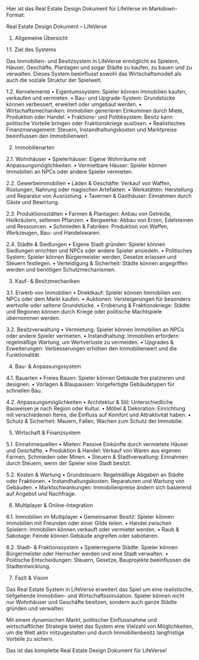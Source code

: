 Hier ist das Real Estate Design Dokument für LifeVerse im Markdown-Format:

Real Estate Design Dokument – LifeVerse

1. Allgemeine Übersicht

1.1. Ziel des Systems

Das Immobilien- und Besitzsystem in LifeVerse ermöglicht es Spielern, Häuser, Geschäfte, Plantagen und sogar Städte zu kaufen, zu bauen und zu verwalten. Dieses System beeinflusst sowohl das Wirtschaftsmodell als auch die soziale Struktur der Spielwelt.

1.2. Kernelemente
	•	Eigentumssystem: Spieler können Immobilien kaufen, verkaufen und vermieten.
	•	Bau- und Upgrade-System: Grundstücke können verbessert, erweitert oder umgebaut werden.
	•	Wirtschaftsmechaniken: Immobilien generieren Einkommen durch Miete, Produktion oder Handel.
	•	Fraktions- und Politiksystem: Besitz kann politische Vorteile bringen oder Fraktionskriege auslösen.
	•	Realistisches Finanzmanagement: Steuern, Instandhaltungskosten und Marktpreise beeinflussen den Immobilienwert.

2. Immobilienarten

2.1. Wohnhäuser
	•	Spielerhäuser: Eigene Wohnräume mit Anpassungsmöglichkeiten.
	•	Vermietbare Häuser: Spieler können Immobilien an NPCs oder andere Spieler vermieten.

2.2. Gewerbeimmobilien
	•	Läden & Geschäfte: Verkauf von Waffen, Rüstungen, Nahrung oder magischen Artefakten.
	•	Werkstätten: Herstellung und Reparatur von Ausrüstung.
	•	Tavernen & Gasthäuser: Einnahmen durch Gäste und Bewirtung.

2.3. Produktionsstätten
	•	Farmen & Plantagen: Anbau von Getreide, Heilkräutern, seltenen Pflanzen.
	•	Bergwerke: Abbau von Erzen, Edelsteinen und Ressourcen.
	•	Schmieden & Fabriken: Produktion von Waffen, Werkzeugen, Bau- und Handelswaren.

2.4. Städte & Siedlungen
	•	Eigene Stadt gründen: Spieler können Siedlungen errichten und NPCs oder andere Spieler ansiedeln.
	•	Politisches System: Spieler können Bürgermeister werden, Gesetze erlassen und Steuern festlegen.
	•	Verteidigung & Sicherheit: Städte können angegriffen werden und benötigen Schutzmechanismen.

3. Kauf- & Besitzmechaniken

3.1. Erwerb von Immobilien
	•	Direktkauf: Spieler können Immobilien von NPCs oder dem Markt kaufen.
	•	Auktionen: Versteigerungen für besonders wertvolle oder seltene Grundstücke.
	•	Eroberung & Fraktionskriege: Städte und Regionen können durch Kriege oder politische Machtspiele übernommen werden.

3.2. Besitzverwaltung
	•	Vermietung: Spieler können Immobilien an NPCs oder andere Spieler vermieten.
	•	Instandhaltung: Immobilien erfordern regelmäßige Wartung, um Wertverluste zu vermeiden.
	•	Upgrades & Erweiterungen: Verbesserungen erhöhen den Immobilienwert und die Funktionalität.

4. Bau- & Anpassungssystem

4.1. Bauarten
	•	Freies Bauen: Spieler können Gebäude frei platzieren und designen.
	•	Vorlagen & Blaupausen: Vorgefertigte Gebäudetypen für schnellen Bau.

4.2. Anpassungsmöglichkeiten
	•	Architektur & Stil: Unterschiedliche Bauweisen je nach Region oder Kultur.
	•	Möbel & Dekoration: Einrichtung mit verschiedenen Items, die Einfluss auf Komfort und Attraktivität haben.
	•	Schutz & Sicherheit: Mauern, Fallen, Wachen zum Schutz der Immobilie.

5. Wirtschaft & Finanzsystem

5.1. Einnahmequellen
	•	Mieten: Passive Einkünfte durch vermietete Häuser und Geschäfte.
	•	Produktion & Handel: Verkauf von Waren aus eigenen Farmen, Schmieden oder Minen.
	•	Steuern & Stadtverwaltung: Einnahmen durch Steuern, wenn der Spieler eine Stadt besitzt.

5.2. Kosten & Wartung
	•	Grundsteuern: Regelmäßige Abgaben an Städte oder Fraktionen.
	•	Instandhaltungskosten: Reparaturen und Wartung von Gebäuden.
	•	Marktschwankungen: Immobilienpreise ändern sich basierend auf Angebot und Nachfrage.

6. Multiplayer & Online-Integration

6.1. Immobilien im Multiplayer
	•	Gemeinsamer Besitz: Spieler können Immobilien mit Freunden oder einer Gilde teilen.
	•	Handel zwischen Spielern: Immobilien können verkauft oder vermietet werden.
	•	Raub & Sabotage: Feinde können Gebäude angreifen oder sabotieren.

6.2. Stadt- & Fraktionssystem
	•	Spielerregierte Städte: Spieler können Bürgermeister oder Herrscher werden und eine Stadt verwalten.
	•	Politische Entscheidungen: Steuern, Gesetze, Bauprojekte beeinflussen die Stadtentwicklung.

7. Fazit & Vision

Das Real Estate System in LifeVerse erweitert das Spiel um eine realistische, tiefgehende Immobilien- und Wirtschaftssimulation. Spieler können nicht nur Wohnhäuser und Geschäfte besitzen, sondern auch ganze Städte gründen und verwalten.

Mit einem dynamischen Markt, politischer Einflussnahme und wirtschaftlicher Strategie bietet das System eine Vielzahl von Möglichkeiten, um die Welt aktiv mitzugestalten und durch Immobilienbesitz langfristige Vorteile zu sichern.

Das ist das komplette Real Estate Design Dokument für LifeVerse!